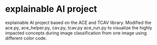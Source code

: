 # explainable AI project

explainable AI project based on the ACE and TCAV library. Modified the ace.py, ace_helper.py, cav.py, tcav.py ace_run.py to visualize the highly impacted concepts during image classification from one image using different color code.
